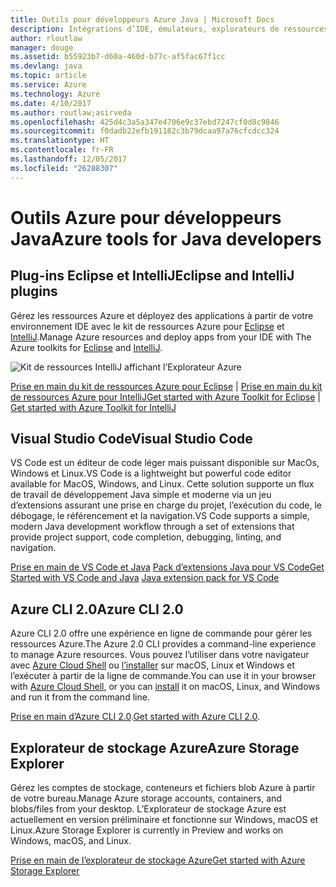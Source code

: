 ```yaml
---
title: Outils pour développeurs Azure Java | Microsoft Docs
description: Intégrations d’IDE, émulateurs, explorateurs de ressources et interfaces de ligne de commande pour développeurs Azure Java.
author: rloutlaw
manager: douge
ms.assetid: b55923b7-d60a-460d-b77c-af5fac67f1cc
ms.devlang: java
ms.topic: article
ms.service: Azure
ms.technology: Azure
ms.date: 4/10/2017
ms.author: routlaw;asirveda
ms.openlocfilehash: 425d4c3a5a347e4706e9c37ebd7247cf0d8c9846
ms.sourcegitcommit: f0dadb22efb191182c3b79dcaa97a76cfcdcc324
ms.translationtype: HT
ms.contentlocale: fr-FR
ms.lasthandoff: 12/05/2017
ms.locfileid: "26288307"
---
```

# <a name="azure-tools-for-java-developers"></a><span data-ttu-id="a2967-103">Outils Azure pour développeurs Java</span><span class="sxs-lookup"><span data-stu-id="a2967-103">Azure tools for Java developers</span></span>

## <a name="eclipse-and-intellij-plugins"></a><span data-ttu-id="a2967-104">Plug-ins Eclipse et IntelliJ</span><span class="sxs-lookup"><span data-stu-id="a2967-104">Eclipse and IntelliJ plugins</span></span>

<span data-ttu-id="a2967-105">Gérez les ressources Azure et déployez des applications à partir de votre environnement IDE avec le kit de ressources Azure pour [Eclipse](eclipse/azure-toolkit-for-eclipse.md) et [IntelliJ](intellij/azure-toolkit-for-intellij.md).</span><span class="sxs-lookup"><span data-stu-id="a2967-105">Manage Azure resources and deploy apps from your IDE with The Azure toolkits for [Eclipse](eclipse/azure-toolkit-for-eclipse.md) and [IntelliJ](intellij/azure-toolkit-for-intellij.md).</span></span>   

![Kit de ressources IntelliJ affichant l’Explorateur Azure](media/intelliJ-azure-explorer.png)

<span data-ttu-id="a2967-107">[Prise en main du kit de ressources Azure pour Eclipse](https://docs.microsoft.com/azure/app-service-web/app-service-web-eclipse-create-hello-world-web-app) | [Prise en main du kit de ressources Azure pour IntelliJ](https://docs.microsoft.com/azure/app-service-web/app-service-web-intellij-create-hello-world-web-app)</span><span class="sxs-lookup"><span data-stu-id="a2967-107">[Get started with Azure Toolkit for Eclipse](https://docs.microsoft.com/azure/app-service-web/app-service-web-eclipse-create-hello-world-web-app) | [Get started with Azure Toolkit for IntelliJ](https://docs.microsoft.com/azure/app-service-web/app-service-web-intellij-create-hello-world-web-app)</span></span> 

## <a name="visual-studio-code"></a><span data-ttu-id="a2967-108">Visual Studio Code</span><span class="sxs-lookup"><span data-stu-id="a2967-108">Visual Studio Code</span></span>

<span data-ttu-id="a2967-109">VS Code est un éditeur de code léger mais puissant disponible sur MacOs, Windows et Linux.</span><span class="sxs-lookup"><span data-stu-id="a2967-109">VS Code is a lightweight but powerful code editor available for MacOS, Windows, and Linux.</span></span> <span data-ttu-id="a2967-110">Cette solution supporte un flux de travail de développement Java simple et moderne via un jeu d’extensions assurant une prise en charge du projet, l’exécution du code, le débogage, le référencement et la navigation.</span><span class="sxs-lookup"><span data-stu-id="a2967-110">VS Code supports a simple, modern Java development workflow through a set of extensions that provide project support, code completion, debugging, linting, and navigation.</span></span>

<span data-ttu-id="a2967-111">[Prise en main de VS Code et Java](https://code.visualstudio.com/docs/java)
[Pack d’extensions Java pour VS Code](https://code.visualstudio.com/docs/java/extensions)</span><span class="sxs-lookup"><span data-stu-id="a2967-111">[Get Started with VS Code and Java](https://code.visualstudio.com/docs/java)
[Java extension pack for VS Code](https://code.visualstudio.com/docs/java/extensions)</span></span>  

## <a name="azure-cli-20"></a><span data-ttu-id="a2967-112">Azure CLI 2.0</span><span class="sxs-lookup"><span data-stu-id="a2967-112">Azure CLI 2.0</span></span>

<span data-ttu-id="a2967-113">Azure CLI 2.0 offre une expérience en ligne de commande pour gérer les ressources Azure.</span><span class="sxs-lookup"><span data-stu-id="a2967-113">The Azure 2.0 CLI provides a command-line experience to manage Azure resources.</span></span> <span data-ttu-id="a2967-114">Vous pouvez l’utiliser dans votre navigateur avec [Azure Cloud Shell](https://docs.microsoft.com/azure/cloud-shell/overview) ou [l’installer](https://docs.microsoft.com/cli/azure/install-azure-cli) sur macOS, Linux et Windows et l’exécuter à partir de la ligne de commande.</span><span class="sxs-lookup"><span data-stu-id="a2967-114">You can use it in your browser with [Azure Cloud Shell](https://docs.microsoft.com/azure/cloud-shell/overview), or you can [install](https://docs.microsoft.com/cli/azure/install-azure-cli) it on macOS, Linux, and Windows and run it from the command line.</span></span>

<span data-ttu-id="a2967-115">[Prise en main d’Azure CLI 2.0](https://docs.microsoft.com/cli/azure/get-started-with-azure-cli).</span><span class="sxs-lookup"><span data-stu-id="a2967-115">[Get started with Azure CLI 2.0](https://docs.microsoft.com/cli/azure/get-started-with-azure-cli).</span></span>

## <a name="azure-storage-explorer"></a><span data-ttu-id="a2967-116">Explorateur de stockage Azure</span><span class="sxs-lookup"><span data-stu-id="a2967-116">Azure Storage Explorer</span></span> 

<span data-ttu-id="a2967-117">Gérez les comptes de stockage, conteneurs et fichiers blob Azure à partir de votre bureau.</span><span class="sxs-lookup"><span data-stu-id="a2967-117">Manage Azure storage accounts, containers, and blobs/files from your desktop.</span></span> <span data-ttu-id="a2967-118">L’Explorateur de stockage Azure est actuellement en version préliminaire et fonctionne sur Windows, macOS et Linux.</span><span class="sxs-lookup"><span data-stu-id="a2967-118">Azure Storage Explorer is currently in Preview and works on Windows, macOS, and Linux.</span></span>

[<span data-ttu-id="a2967-119">Prise en main de l’explorateur de stockage Azure</span><span class="sxs-lookup"><span data-stu-id="a2967-119">Get started with Azure Storage Explorer</span></span>](https://docs.microsoft.com/azure/vs-azure-tools-storage-manage-with-storage-explorer)